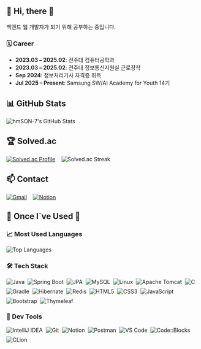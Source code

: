 ## 💬 Hi, there 👋  
백엔드 웹 개발자가 되기 위해 공부하는 중입니다.

### 🗓️ Career
- **2023.03 – 2025.02**: 전주대 컴퓨터공학과
- **2023.03 – 2025.02**: 전주대 정보통신지원실 근로장학
- **Sep 2024**: 정보처리기사 자격증 취득
- **Jul 2025 – Present**: Samsung SW/AI Academy for Youth 14기

## 📊 GitHub Stats  
![hmSON-7's GitHub Stats](https://github-readme-stats.vercel.app/api?username=hmSON-7&show_icons=true&theme=cobalt)

## 🏆 Solved.ac  
<div style="display:flex; gap:1rem; align-items:center;">
  <a href="https://solved.ac/j4821_s">
    <img src="http://mazassumnida.wtf/api/v2/generate_badge?boj=j4821_s" alt="Solved.ac Profile" />
  </a>
  <img src="http://mazandi.herokuapp.com/api?handle=j4821_s&theme=warm&section=streak" alt="Solved.ac Streak" />
</div>

## 📫 Contact  
<div style="display:flex; gap:1rem; align-items:center;">
  <a href="mailto:sonhm48021@gmail.com">
    <img src="https://img.shields.io/badge/Gmail-D14836?style=for-the-badge&logo=gmail&logoColor=white" alt="Gmail" />
  </a>
  <a href="https://www.notion.so/sonhm48021">
    <img src="https://img.shields.io/badge/Notion-000000?style=for-the-badge&logo=notion&logoColor=white" alt="Notion" />
  </a>
</div>

## 🔨 Once I`ve Used 🔨  

### 📈 Most Used Languages  
<img src="https://github-readme-stats.vercel.app/api/top-langs/?username=hmSON-7&theme=transparent&layout=compact&langs_count=10" alt="Top Languages" />

### 🛠️ Tech Stack  
<div style="display:flex; flex-wrap:wrap; gap:8px; align-items:center; margin:12px 0;">
  <img src="https://img.shields.io/badge/Java-ED8B00?style=for-the-badge&logo=java&logoColor=white" alt="Java" />
  <img src="https://img.shields.io/badge/Spring%20Boot-6DB33F?style=for-the-badge&logo=springboot&logoColor=white" alt="Spring Boot" />
  <img src="https://img.shields.io/badge/JPA-0A68C1?style=for-the-badge&logo=JavaPersistenceAPI&logoColor=white" alt="JPA" />
  <img src="https://img.shields.io/badge/MySQL-4479A1?style=for-the-badge&logo=mysql&logoColor=white" alt="MySQL" />
  <img src="https://img.shields.io/badge/Linux-FCC624?style=for-the-badge&logo=linux&logoColor=black" alt="Linux" />
  <img src="https://img.shields.io/badge/Apache%20Tomcat-F8DC75?style=for-the-badge&logo=apachetomcat&logoColor=black" alt="Apache Tomcat" />
  <img src="https://img.shields.io/badge/C-00599C?style=for-the-badge&logo=c&logoColor=white" alt="C" />
  <img src="https://img.shields.io/badge/Gradle-02303A?style=for-the-badge&logo=gradle&logoColor=white" alt="Gradle" />
  <img src="https://img.shields.io/badge/Hibernate-59666C?style=for-the-badge&logo=hibernate&logoColor=white" alt="Hibernate" />
  <img src="https://img.shields.io/badge/Redis-DC382D?style=for-the-badge&logo=redis&logoColor=white" alt="Redis" />
  <!-- Frontend -->
  <img src="https://img.shields.io/badge/HTML5-E34F26?style=flat-square&logo=html5&logoColor=white" alt="HTML5" />
  <img src="https://img.shields.io/badge/CSS3-1572B6?style=flat-square&logo=css3&logoColor=white" alt="CSS3" />
  <img src="https://img.shields.io/badge/JavaScript-F7DF1E?style=flat-square&logo=javascript&logoColor=black" alt="JavaScript" />
  <img src="https://img.shields.io/badge/Bootstrap-7952B3?style=flat-square&logo=bootstrap&logoColor=white" alt="Bootstrap" />
  <img src="https://img.shields.io/badge/Thymeleaf-005F0F?style=flat-square&logo=thymeleaf&logoColor=white" alt="Thymeleaf" />
</div>

### 🧰 Dev Tools  
<div style="display:flex; flex-wrap:wrap; gap:8px; align-items:center;">
  <img src="https://img.shields.io/badge/IntelliJ%20IDEA-000000?style=for-the-badge&logo=intellijidea&logoColor=white" alt="IntelliJ IDEA" />
  <img src="https://img.shields.io/badge/Git-F05032?style=for-the-badge&logo=git&logoColor=white" alt="Git" />
  <img src="https://img.shields.io/badge/Notion-000000?style=for-the-badge&logo=notion&logoColor=white" alt="Notion" />
  <img src="https://img.shields.io/badge/Postman-FF6C37?style=for-the-badge&logo=postman&logoColor=white" alt="Postman" />
  <img src="https://img.shields.io/badge/VS%20Code-007ACC?style=for-the-badge&logo=visualstudiocode&logoColor=white" alt="VS Code" />
  <img src="https://img.shields.io/badge/Code::Blocks-2F88CF?style=for-the-badge&logo=codeblocks&logoColor=white" alt="Code::Blocks" />
  <img src="https://img.shields.io/badge/CLion-000000?style=for-the-badge&logo=clion&logoColor=white" alt="CLion" />
</div>
